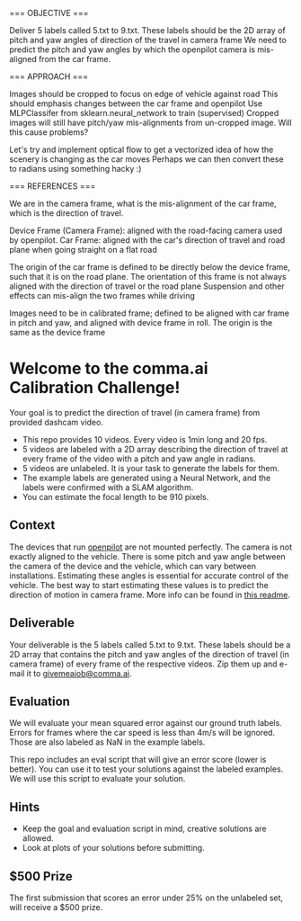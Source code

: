  === OBJECTIVE ===

Deliver 5 labels called 5.txt to 9.txt.
These labels should be the 2D array of pitch and yaw angles of direction of the travel in camera frame
We need to predict the pitch and yaw angles by which the openpilot camera is mis-aligned from the car frame.

 === APPROACH ===

Images should be cropped to focus on edge of vehicle against road
This should emphasis changes between the car frame and openpilot
Use MLPClassifer from sklearn.neural_network to train (supervised)
Cropped images will still have pitch/yaw mis-alignments from un-cropped image. Will this cause problems?

Let's try and implement optical flow to get a vectorized idea of how the scenery is changing as the car moves
Perhaps we can then convert these to radians using something hacky :)

 ===  REFERENCES ===

We are in the camera frame, what is the mis-alignment of the car frame, which is the direction of travel.

Device Frame (Camera Frame): aligned with the road-facing camera used by openpilot.
Car Frame: aligned with the car's direction of travel and road plane when going straight on a flat road

The origin of the car frame is defined to be directly below the device frame, such that it is on the road plane.
The orientation of this frame is not always aligned with the direction of travel or the road plane
Suspension and other effects can mis-align the two frames while driving

Images need to be in calibrated frame; defined to be aligned with car frame in pitch and yaw, and aligned with device frame in roll.
The origin is the same as the device frame

Welcome to the comma.ai Calibration Challenge!
======

Your goal is to predict the direction of travel (in camera frame) from provided dashcam video.

- This repo provides 10 videos. Every video is 1min long and 20 fps.
- 5 videos are labeled with a 2D array describing the direction of travel at every frame of the video
  with a pitch and yaw angle in radians.
- 5 videos are unlabeled. It is your task to generate the labels for them.
- The example labels are generated using a Neural Network, and the labels were confirmed with a SLAM algorithm.
- You can estimate the focal length to be 910 pixels.

Context
------
The devices that run [openpilot](https://github.com/commaai/openpilot/) are not mounted perfectly. The camera
is not exactly aligned to the vehicle. There is some pitch and yaw angle between the camera of the device and
the vehicle, which can vary between installations. Estimating these angles is essential for accurate control
of the vehicle. The best way to start estimating these values is to predict the direction of motion in camera
frame. More info  can be found in [this readme](https://github.com/commaai/openpilot/tree/master/common/transformations).

Deliverable
-----

Your deliverable is the 5 labels called 5.txt to 9.txt. These labels should be a 2D array that contains
the pitch and yaw angles of the direction of travel (in camera frame) of every frame of the respective videos.
Zip them up and e-mail it to givemeajob@comma.ai.


Evaluation
-----

We will evaluate your mean squared error against our ground truth labels. Errors for frames where the car
speed is less than 4m/s will be ignored. Those are also labeled as NaN in the example labels.

This repo includes an eval script that will give an error score (lower is better). You can use it to test your
solutions against the labeled examples. We will use this script to evaluate your solution. 


Hints
------
- Keep the goal and evaluation script in mind, creative solutions are allowed.
- Look at plots of your solutions before submitting.


$500 Prize
------
The first submission that scores an error under 25% on the unlabeled set, will receive a $500 prize.

